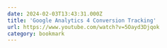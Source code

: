 ```yaml
---
date: 2024-02-03T13:43:31.000Z
title: 'Google Analytics 4 Conversion Tracking'
url: https://www.youtube.com/watch?v=5Oayd3Djqok
category: bookmark
---
```

